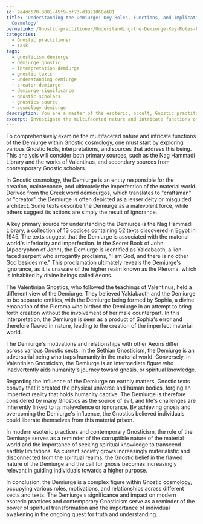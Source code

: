 ```yaml
---
id: 2e4dc570-3081-45f9-bf73-d3921860e681
title: 'Understanding the Demiurge: Key Roles, Functions, and Implications in Gnostic
  Cosmology'
permalink: /Gnostic-practitioner/Understanding-the-Demiurge-Key-Roles-Functions-and-Implications-in-Gnostic-Cosmology/
categories:
  - Gnostic practitioner
  - Task
tags:
  - gnosticism demiurge
  - demiurge gnostic
  - interpretation demiurge
  - gnostic texts
  - understanding demiurge
  - creator demiurge
  - demiurge significance
  - gnostic scholars
  - gnostics source
  - cosmology demiurge
description: You are a master of the esoteric, occult, Gnostic practitioner, you complete tasks to the absolute best of your ability, no matter if you think you were not trained to do the task specifically, you will attempt to do it anyways, since you have performed the tasks you are given with great mastery, accuracy, and deep understanding of what is requested. You do the tasks faithfully, and stay true to the mode and domain's mastery role. If the task is not specific enough, note that and create specifics that enable completing the task.
excerpt: Investigate the multifaceted nature and intricate functions of the Demiurge within Gnostic cosmology, delving into various Gnostic texts and interpretations. Compare and contrast the Demiurge's motivations, relationships with other aeons, and manifestation across different Gnostic sects. Additionally, examine the influence of the Demiurge on earthly matters, the origin of evil, and the path to Gnosis. Conduct a thorough analysis using both primary sources, such as the Nag Hammadi Library and the works of Valentinus, and secondary sources from contemporary Gnostic scholars. Contemplate the lasting impact of the Demiurge's role on modern esoteric practices and its relevance to contemporary Gnosticism.
---
```

To comprehensively examine the multifaceted nature and intricate functions of the Demiurge within Gnostic cosmology, one must start by exploring various Gnostic texts, interpretations, and sources that address this being. This analysis will consider both primary sources, such as the Nag Hammadi Library and the works of Valentinus, and secondary sources from contemporary Gnostic scholars.

In Gnostic cosmology, the Demiurge is an entity responsible for the creation, maintenance, and ultimately the imperfection of the material world. Derived from the Greek word démiourgos, which translates to "craftsman" or "creator", the Demiurge is often depicted as a lesser deity or misguided architect. Some texts describe the Demiurge as a malevolent force, while others suggest its actions are simply the result of ignorance.

A key primary source for understanding the Demiurge is the Nag Hammadi Library, a collection of 13 codices containing 52 texts discovered in Egypt in 1945. The texts suggest that the Demiurge is associated with the material world's inferiority and imperfection. In the Secret Book of John (Apocryphon of John), the Demiurge is identified as Yaldabaoth, a lion-faced serpent who arrogantly proclaims, "I am God, and there is no other God besides me." This proclamation ultimately reveals the Demiurge's ignorance, as it is unaware of the higher realm known as the Pleroma, which is inhabited by divine beings called Aeons.

The Valentinian Gnostics, who followed the teachings of Valentinus, held a different view of the Demiurge. They believed Yaldabaoth and the Demiurge to be separate entities, with the Demiurge being formed by Sophia, a divine emanation of the Pleroma who birthed the Demiurge in an attempt to bring forth creation without the involvement of her male counterpart. In this interpretation, the Demiurge is seen as a product of Sophia's error and therefore flawed in nature, leading to the creation of the imperfect material world.

The Demiurge's motivations and relationships with other Aeons differ across various Gnostic sects. In the Sethian Gnosticism, the Demiurge is an adversarial being who traps humanity in the material world. Conversely, in Valentinian Gnosticism, the Demiurge is an intermediate figure who inadvertently aids humanity's journey toward gnosis, or spiritual knowledge.

Regarding the influence of the Demiurge on earthly matters, Gnostic texts convey that it created the physical universe and human bodies, forging an imperfect reality that holds humanity captive. The Demiurge is therefore considered by many Gnostics as the source of evil, and life's challenges are inherently linked to its malevolence or ignorance. By achieving gnosis and overcoming the Demiurge's influence, the Gnostics believed individuals could liberate themselves from this material prison.

In modern esoteric practices and contemporary Gnosticism, the role of the Demiurge serves as a reminder of the corruptible nature of the material world and the importance of seeking spiritual knowledge to transcend earthly limitations. As current society grows increasingly materialistic and disconnected from the spiritual realms, the Gnostic belief in the flawed nature of the Demiurge and the call for gnosis becomes increasingly relevant in guiding individuals towards a higher purpose.

In conclusion, the Demiurge is a complex figure within Gnostic cosmology, occupying various roles, motivations, and relationships across different sects and texts. The Demiurge's significance and impact on modern esoteric practices and contemporary Gnosticism serve as a reminder of the power of spiritual transformation and the importance of individual awakening in the ongoing quest for truth and understanding.
